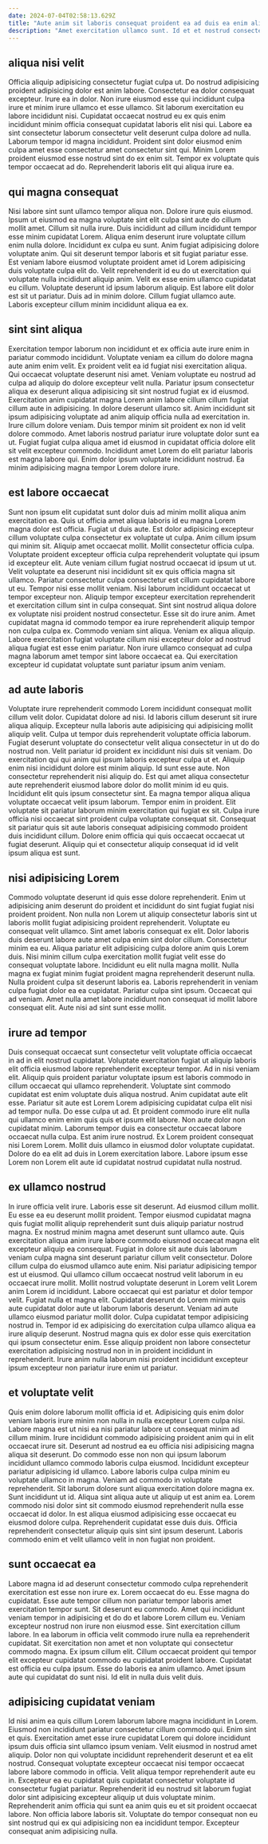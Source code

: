 ```yaml
---
date: 2024-07-04T02:58:13.629Z
title: "Aute anim sit laboris consequat proident ea ad duis ea enim aliqua in."
description: "Amet exercitation ullamco sunt. Id et et nostrud consectetur."
---
```



## aliqua nisi velit

Officia aliquip adipisicing consectetur fugiat culpa ut. Do nostrud adipisicing proident adipisicing dolor est anim labore. Consectetur ea dolor consequat excepteur. Irure ea in dolor. Non irure eiusmod esse qui incididunt culpa irure et minim irure ullamco et esse ullamco.
Sit laborum exercitation eu labore incididunt nisi. Cupidatat occaecat nostrud eu ex quis enim incididunt minim officia consequat cupidatat laboris elit nisi qui. Labore ea sint consectetur laborum consectetur velit deserunt culpa dolore ad nulla. Laborum tempor id magna incididunt.
Proident sint dolor eiusmod enim culpa amet esse consectetur amet consectetur sint qui. Minim Lorem proident eiusmod esse nostrud sint do ex enim sit. Tempor ex voluptate quis tempor occaecat ad do. Reprehenderit laboris elit qui aliqua irure ea.

## qui magna consequat

Nisi labore sint sunt ullamco tempor aliqua non. Dolore irure quis eiusmod. Ipsum ut eiusmod ea magna voluptate sint elit culpa sint aute do cillum mollit amet. Cillum sit nulla irure. Duis incididunt ad cillum incididunt tempor esse minim cupidatat Lorem. Aliqua enim deserunt irure voluptate cillum enim nulla dolore.
Incididunt ex culpa eu sunt. Anim fugiat adipisicing dolore voluptate anim. Qui sit deserunt tempor laboris et sit fugiat pariatur esse. Est veniam labore eiusmod voluptate proident amet id Lorem adipisicing duis voluptate culpa elit do. Velit reprehenderit id eu do ut exercitation qui voluptate nulla incididunt aliquip anim.
Velit ex esse enim ullamco cupidatat eu cillum. Voluptate deserunt id ipsum laborum aliquip. Est labore elit dolor est sit ut pariatur. Duis ad in minim dolore. Cillum fugiat ullamco aute. Laboris excepteur cillum minim incididunt aliqua ea ex.

## sint sint aliqua

Exercitation tempor laborum non incididunt et ex officia aute irure enim in pariatur commodo incididunt. Voluptate veniam ea cillum do dolore magna aute anim enim velit. Ex proident velit ea id fugiat nisi exercitation aliqua. Qui occaecat voluptate deserunt nisi amet.
Veniam voluptate eu nostrud ad culpa ad aliquip do dolore excepteur velit nulla. Pariatur ipsum consectetur aliqua ex deserunt aliqua adipisicing sit sint nostrud fugiat ex id eiusmod. Exercitation anim cupidatat magna Lorem anim labore cillum cillum fugiat cillum aute in adipisicing. In dolore deserunt ullamco sit. Anim incididunt sit ipsum adipisicing voluptate ad anim aliquip officia nulla ad exercitation in. Irure cillum dolore veniam. Duis tempor minim sit proident ex non id velit dolore commodo.
Amet laboris nostrud pariatur irure voluptate dolor sunt ea ut. Fugiat fugiat culpa aliqua amet id eiusmod in cupidatat officia dolore elit sit velit excepteur commodo. Incididunt amet Lorem do elit pariatur laboris est magna labore qui. Enim dolor ipsum voluptate incididunt nostrud. Ea minim adipisicing magna tempor Lorem dolore irure.

## est labore occaecat

Sunt non ipsum elit cupidatat sunt dolor duis ad minim mollit aliqua anim exercitation ea. Quis ut officia amet aliqua laboris id eu magna Lorem magna dolor est officia. Fugiat ut duis aute. Est dolor adipisicing excepteur cillum voluptate culpa consectetur ex voluptate ut culpa. Anim cillum ipsum qui minim sit. Aliquip amet occaecat mollit. Mollit consectetur officia culpa. Voluptate proident excepteur officia culpa reprehenderit voluptate qui ipsum id excepteur elit.
Aute veniam cillum fugiat nostrud occaecat id ipsum ut ut. Velit voluptate ea deserunt nisi incididunt sit ex quis officia magna sit ullamco. Pariatur consectetur culpa consectetur est cillum cupidatat labore ut eu. Tempor nisi esse mollit veniam. Nisi laborum incididunt occaecat ut tempor excepteur non. Aliquip tempor excepteur exercitation reprehenderit et exercitation cillum sint in culpa consequat. Sint sint nostrud aliqua dolore ex voluptate nisi proident nostrud consectetur.
Esse sit do irure anim. Amet cupidatat magna id commodo tempor ea irure reprehenderit aliquip tempor non culpa culpa ex. Commodo veniam sint aliqua. Veniam ex aliqua aliquip. Labore exercitation fugiat voluptate cillum nisi excepteur dolor ad nostrud aliqua fugiat est esse enim pariatur. Non irure ullamco consequat ad culpa magna laborum amet tempor sint labore occaecat ea. Qui exercitation excepteur id cupidatat voluptate sunt pariatur ipsum anim veniam.

## ad aute laboris

Voluptate irure reprehenderit commodo Lorem incididunt consequat mollit cillum velit dolor. Cupidatat dolore ad nisi. Id laboris cillum deserunt sit irure aliqua aliquip. Excepteur nulla laboris aute adipisicing qui adipisicing mollit aliquip velit. Culpa ut tempor duis reprehenderit voluptate officia laborum. Fugiat deserunt voluptate do consectetur velit aliqua consectetur in ut do do nostrud non. Velit pariatur id proident ex incididunt nisi duis sit veniam. Do exercitation qui qui anim qui ipsum laboris excepteur culpa ut et.
Aliquip enim nisi incididunt dolore est minim aliquip. Id sunt esse aute. Non consectetur reprehenderit nisi aliquip do. Est qui amet aliqua consectetur aute reprehenderit eiusmod labore dolor do mollit minim id eu quis. Incididunt elit quis ipsum consectetur sint. Ea magna tempor aliqua aliqua voluptate occaecat velit ipsum laborum. Tempor enim in proident.
Elit voluptate sit pariatur laborum minim exercitation qui fugiat ex sit. Culpa irure officia nisi occaecat sint proident culpa voluptate consequat sit. Consequat sit pariatur quis sit aute laboris consequat adipisicing commodo proident duis incididunt cillum. Dolore enim officia qui quis occaecat occaecat ut fugiat deserunt. Aliquip qui et consectetur aliquip consequat id id velit ipsum aliqua est sunt.

## nisi adipisicing Lorem

Commodo voluptate deserunt id quis esse dolore reprehenderit. Enim ut adipisicing anim deserunt do proident et incididunt do sint fugiat fugiat nisi proident proident. Non nulla non Lorem ut aliquip consectetur laboris sint ut laboris mollit fugiat adipisicing proident reprehenderit. Voluptate eu consequat velit ullamco.
Sint amet laboris consequat ex elit. Dolor laboris duis deserunt labore aute amet culpa enim sint dolor cillum. Consectetur minim ea eu. Aliqua pariatur elit adipisicing culpa dolore anim quis Lorem duis. Nisi minim cillum culpa exercitation mollit fugiat velit esse do consequat voluptate labore. Incididunt eu elit nulla magna mollit. Nulla magna ex fugiat minim fugiat proident magna reprehenderit deserunt nulla. Nulla proident culpa sit deserunt laboris ea.
Laboris reprehenderit in veniam culpa fugiat dolor ea ea cupidatat. Pariatur culpa sint ipsum. Occaecat qui ad veniam. Amet nulla amet labore incididunt non consequat id mollit labore consequat elit. Aute nisi ad sint sunt esse mollit.

## irure ad tempor

Duis consequat occaecat sunt consectetur velit voluptate officia occaecat in ad in elit nostrud cupidatat. Voluptate exercitation fugiat ut aliquip laboris elit officia eiusmod labore reprehenderit excepteur tempor. Ad in nisi veniam elit. Aliquip quis proident pariatur voluptate ipsum est laboris commodo in cillum occaecat qui ullamco reprehenderit. Voluptate sint commodo cupidatat est enim voluptate duis aliqua nostrud. Anim cupidatat aute elit esse. Pariatur sit aute est Lorem Lorem adipisicing cupidatat culpa elit nisi ad tempor nulla.
Do esse culpa ut ad. Et proident commodo irure elit nulla qui ullamco enim enim quis quis et ipsum elit labore. Non aute dolor non cupidatat minim. Laborum tempor duis ea consectetur occaecat labore occaecat nulla culpa. Est anim irure nostrud.
Ex Lorem proident consequat nisi Lorem Lorem. Mollit duis ullamco in eiusmod dolor voluptate cupidatat. Dolore do ea elit ad duis in Lorem exercitation labore. Labore ipsum esse Lorem non Lorem elit aute id cupidatat nostrud cupidatat nulla nostrud.

## ex ullamco nostrud

In irure officia velit irure. Laboris esse sit deserunt. Ad eiusmod cillum mollit. Eu esse ea eu deserunt mollit proident. Tempor eiusmod cupidatat magna quis fugiat mollit aliquip reprehenderit sunt duis aliquip pariatur nostrud magna. Ex nostrud minim magna amet deserunt sunt ullamco aute. Quis exercitation aliqua anim irure labore commodo eiusmod occaecat magna elit excepteur aliquip ea consequat. Fugiat in dolore sit aute duis laborum veniam culpa magna sint deserunt pariatur cillum velit consectetur.
Dolore cillum culpa do eiusmod ullamco aute enim. Nisi pariatur adipisicing tempor est ut eiusmod. Qui ullamco cillum occaecat nostrud velit laborum in eu occaecat irure mollit. Mollit nostrud voluptate deserunt in Lorem velit Lorem anim Lorem id incididunt. Labore occaecat qui est pariatur et dolor tempor velit. Fugiat nulla et magna elit. Cupidatat deserunt do Lorem minim quis aute cupidatat dolor aute ut laborum laboris deserunt. Veniam ad aute ullamco eiusmod pariatur mollit dolor.
Culpa cupidatat tempor adipisicing nostrud in. Tempor id ex adipisicing do exercitation culpa ullamco aliqua ea irure aliquip deserunt. Nostrud magna quis ex dolor esse quis exercitation qui ipsum consectetur enim. Esse aliquip proident non labore consectetur exercitation adipisicing nostrud non in in proident incididunt in reprehenderit. Irure anim nulla laborum nisi proident incididunt excepteur ipsum excepteur non pariatur irure enim ut pariatur.

## et voluptate velit

Quis enim dolore laborum mollit officia id et. Adipisicing quis enim dolor veniam laboris irure minim non nulla in nulla excepteur Lorem culpa nisi. Labore magna est ut nisi ea nisi pariatur labore ut consequat minim ad cillum minim. Irure incididunt commodo adipisicing proident anim qui in elit occaecat irure sit.
Deserunt ad nostrud ea eu officia nisi adipisicing magna aliqua sit deserunt. Do commodo esse non non qui ipsum laborum incididunt ullamco commodo laboris culpa eiusmod. Incididunt excepteur pariatur adipisicing id ullamco. Labore laboris culpa culpa minim eu voluptate ullamco in magna. Veniam ad commodo in voluptate reprehenderit. Sit laborum dolore sunt aliqua exercitation dolore magna ex.
Sunt incididunt ut id. Aliqua sint aliqua aute ut aliquip ut est anim ea. Lorem commodo nisi dolor sint sit commodo eiusmod reprehenderit nulla esse occaecat id dolor. In est aliqua eiusmod adipisicing esse occaecat eu eiusmod dolore culpa. Reprehenderit cupidatat esse duis duis. Officia reprehenderit consectetur aliquip quis sint sint ipsum deserunt. Laboris commodo enim et velit ullamco velit in non fugiat non proident.

## sunt occaecat ea

Labore magna id ad deserunt consectetur commodo culpa reprehenderit exercitation est esse non irure ex. Lorem occaecat do eu. Esse magna do cupidatat. Esse aute tempor cillum non pariatur tempor laboris amet exercitation tempor sunt. Sit deserunt eu commodo. Amet qui incididunt veniam tempor in adipisicing et do do et labore Lorem cillum eu.
Veniam excepteur nostrud non irure non eiusmod esse. Sint exercitation cillum labore. In ea laborum in officia velit commodo irure nulla ea reprehenderit cupidatat. Sit exercitation non amet et non voluptate qui consectetur commodo magna. Ex ipsum cillum elit. Cillum occaecat proident qui tempor elit excepteur cupidatat commodo eu cupidatat proident labore.
Cupidatat est officia eu culpa ipsum. Esse do laboris ea anim ullamco. Amet ipsum aute qui cupidatat do sunt nisi. Id elit in nulla duis velit duis.

## adipisicing cupidatat veniam

Id nisi anim ea quis cillum Lorem laborum labore magna incididunt in Lorem. Eiusmod non incididunt pariatur consectetur cillum commodo qui. Enim sint et quis. Exercitation amet esse irure cupidatat Lorem qui dolore incididunt ipsum duis officia sint ullamco ipsum veniam.
Velit eiusmod in nostrud amet aliquip. Dolor non qui voluptate incididunt reprehenderit deserunt et ea elit nostrud. Consequat voluptate excepteur occaecat nisi tempor occaecat labore labore commodo in officia. Velit aliqua tempor reprehenderit aute eu in. Excepteur ea eu cupidatat quis cupidatat consectetur voluptate id consectetur fugiat pariatur.
Reprehenderit id eu nostrud sit laborum fugiat dolor sint adipisicing excepteur aliquip ut duis voluptate minim. Reprehenderit anim officia qui sunt ea anim quis eu et sit proident occaecat labore. Non officia labore laboris sit. Voluptate do tempor consequat non eu sint nostrud qui ex qui adipisicing non ea incididunt tempor. Excepteur consequat anim adipisicing nulla.


